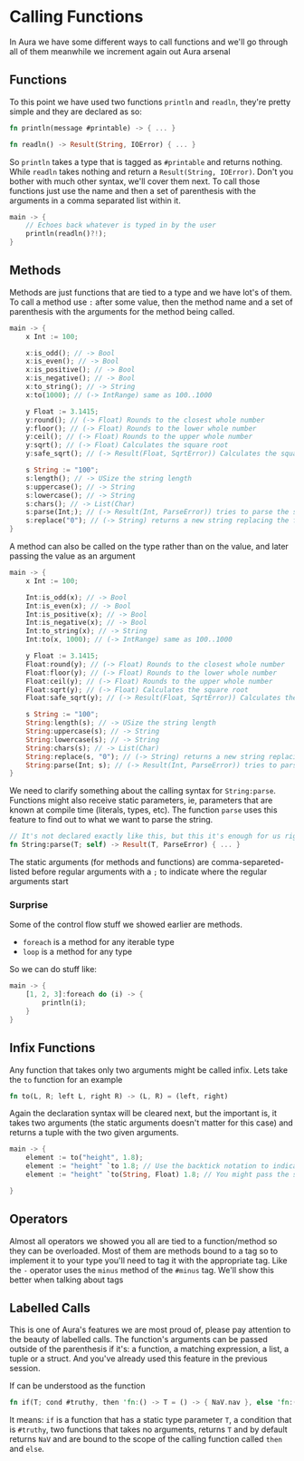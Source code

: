 # Calling Functions

In Aura we have some different ways to call functions and we'll go through all of them meanwhile we increment again out Aura arsenal

## Functions

To this point we have used two functions `println` and `readln`, they're pretty simple and they are declared as so:

```rs
fn println(message #printable) -> { ... }

fn readln() -> Result(String, IOError) { ... }
```

So `println` takes a type that is tagged as `#printable` and returns nothing. While `readln` takes nothing and return a `Result(String, IOError)`. Don't you bother with much other syntax, we'll cover them next. To call those functions just use the name and then a set of parenthesis with the arguments in a comma separated list within it.

```rs
main -> {
    // Echoes back whatever is typed in by the user
    println(readln()?!);
}
```

## Methods

Methods are just functions that are tied to a type and we have lot's of them. To call a method use `:` after some value, then the method name and a set of parenthesis with the arguments for the method being called.

```rs
main -> {
    x Int := 100;

    x:is_odd(); // -> Bool
    x:is_even(); // -> Bool
    x:is_positive(); // -> Bool
    x:is_negative(); // -> Bool
    x:to_string(); // -> String
    x:to(1000); // (-> IntRange) same as 100..1000

    y Float := 3.1415; 
    y:round(); // (-> Float) Rounds to the closest whole number
    y:floor(); // (-> Float) Rounds to the lower whole number
    y:ceil(); // (-> Float) Rounds to the upper whole number
    y:sqrt(); // (-> Float) Calculates the square root
    y:safe_sqrt(); // (-> Result(Float, SqrtError)) Calculates the square root, is err if it's negative

    s String := "100";
    s:length(); // -> USize the string length
    s:uppercase(); // -> String
    s:lowercase(); // -> String
    s:chars(); // -> List(Char)
    s:parse(Int;); // (-> Result(Int, ParseError)) tries to parse the string to an Int
    s:replace("0"); // (-> String) returns a new string replacing the first ocurrence of "0"
}
```

A method can also be called on the type rather than on the value, and later passing the value as an argument

```rs
main -> {
    x Int := 100;

    Int:is_odd(x); // -> Bool
    Int:is_even(x); // -> Bool
    Int:is_positive(x); // -> Bool
    Int:is_negative(x); // -> Bool
    Int:to_string(x); // -> String
    Int:to(x, 1000); // (-> IntRange) same as 100..1000

    y Float := 3.1415; 
    Float:round(y); // (-> Float) Rounds to the closest whole number
    Float:floor(y); // (-> Float) Rounds to the lower whole number
    Float:ceil(y); // (-> Float) Rounds to the upper whole number
    Float:sqrt(y); // (-> Float) Calculates the square root
    Float:safe_sqrt(y); // (-> Result(Float, SqrtError)) Calculates the square root, is err if it's negative

    s String := "100";
    String:length(s); // -> USize the string length
    String:uppercase(s); // -> String
    String:lowercase(s); // -> String
    String:chars(s); // -> List(Char)
    String:replace(s, "0"); // (-> String) returns a new string replacing the first ocurrence of "0"
    String:parse(Int; s); // (-> Result(Int, ParseError)) tries to parse the string to an Int
}
```

We need to clarify something about the calling syntax for `String:parse`. Functions might also receive static parameters, ie, parameters that are known at compile time (literals, types, etc). The function `parse` uses this feature to find out to what we want to parse the string.

```rs
// It's not declared exactly like this, but this it's enough for us right now
fn String:parse(T; self) -> Result(T, ParseError) { ... }
```

The static arguments (for methods and functions) are comma-separeted-listed before regular arguments with a `;` to indicate where the regular arguments start

### Surprise

Some of the control flow stuff we showed earlier are methods.

- `foreach` is a method for any iterable type
- `loop` is a method for any type

So we can do stuff like:

```rs
main -> {
    [1, 2, 3]:foreach do (i) -> {
        println(i);
    }
}
```

## Infix Functions

Any function that takes only two arguments might be called infix. Lets take the `to` function for an example

```rs
fn to(L, R; left L, right R) -> (L, R) = (left, right)
```

Again the declaration syntax will be cleared next, but the important is, it takes two arguments (the static arguments doesn't matter for this case) and returns a tuple with the two given arguments.

```rs
main -> {
    element := to("height", 1.8);
    element := "height" `to 1.8; // Use the backtick notation to indicate this is an infix call to a function
    element := "height" `to(String, Float) 1.8; // You might pass the static args this way

}
```

## Operators

Almost all operators we showed you all are tied to a function/method so they can be overloaded. Most of them are methods bound to a tag so to implement it to your type you'll need to tag it with the appropriate tag. Like the `-` operator uses the `minus` method of the `#minus` tag. We'll show this better when talking about tags

## Labelled Calls

This is one of Aura's features we are most proud of, please pay attention to the beauty of labelled calls. The function's arguments can be passed outside of the parenthesis if it's: a function, a matching expression, a list, a tuple or a struct. And you've already used this feature in the previous session.

If can be understood as the function

```rs
fn if(T; cond #truthy, then 'fn:() -> T = () -> { NaV.nav }, else 'fn:() -> T = () -> { NaV.nav } ) -> T
```

It means: `if` is a function that has a static type parameter `T`, a condition that is `#truthy`, two functions that takes no arguments, returns `T` and by default returns `NaV` and are bound to the scope of the calling function called `then` and `else`.
